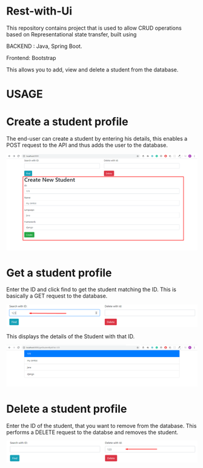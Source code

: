 # Rest-with-Ui

This repository contains project that is used to allow CRUD operations based on Representational state transfer, built using 

BACKEND :
Java, Spring Boot.

Frontend:
Bootstrap

This allows you to add, view and delete a student from the database.

# USAGE

# Create a student profile
The end-user can create a student by entering his details, this enables a POST request to the API and thus adds the user to the database.

![](img/8.png)

# Get a student profile

Enter the ID and click find to get the student matching the ID. This is basically a GET request to the database.

![](img/9.png)

This displays the details of the Student with that ID.

![](img/10.png)

# Delete a student profile

Enter the ID of the student, that you want to remove from the database. This performs a DELETE request to the databse and removes the student.

![](img/11.png)


